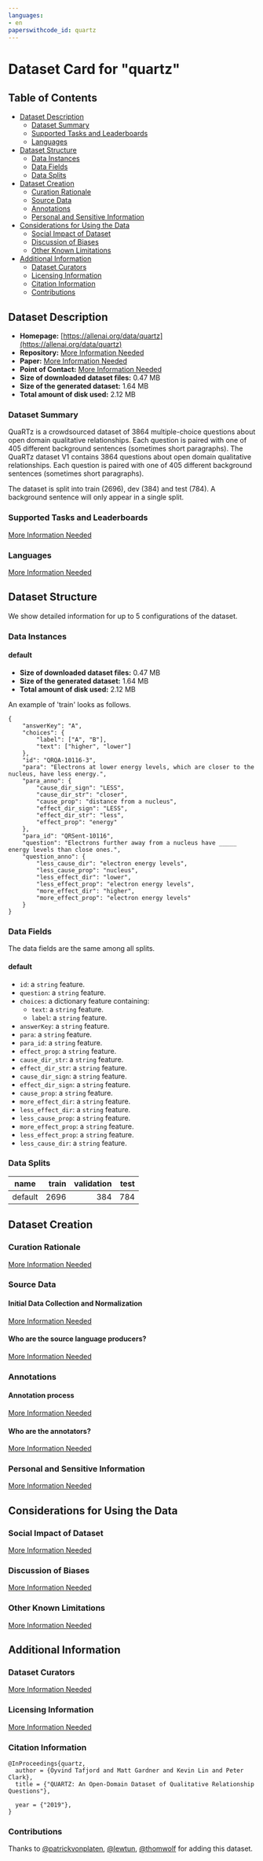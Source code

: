 ```yaml
---
languages:
- en
paperswithcode_id: quartz
---
```


# Dataset Card for "quartz"

## Table of Contents
- [Dataset Description](#dataset-description)
  - [Dataset Summary](#dataset-summary)
  - [Supported Tasks and Leaderboards](#supported-tasks-and-leaderboards)
  - [Languages](#languages)
- [Dataset Structure](#dataset-structure)
  - [Data Instances](#data-instances)
  - [Data Fields](#data-fields)
  - [Data Splits](#data-splits)
- [Dataset Creation](#dataset-creation)
  - [Curation Rationale](#curation-rationale)
  - [Source Data](#source-data)
  - [Annotations](#annotations)
  - [Personal and Sensitive Information](#personal-and-sensitive-information)
- [Considerations for Using the Data](#considerations-for-using-the-data)
  - [Social Impact of Dataset](#social-impact-of-dataset)
  - [Discussion of Biases](#discussion-of-biases)
  - [Other Known Limitations](#other-known-limitations)
- [Additional Information](#additional-information)
  - [Dataset Curators](#dataset-curators)
  - [Licensing Information](#licensing-information)
  - [Citation Information](#citation-information)
  - [Contributions](#contributions)

## Dataset Description

- **Homepage:** [https://allenai.org/data/quartz](https://allenai.org/data/quartz)
- **Repository:** [More Information Needed](https://github.com/huggingface/datasets/blob/master/CONTRIBUTING.md#how-to-contribute-to-the-dataset-cards)
- **Paper:** [More Information Needed](https://github.com/huggingface/datasets/blob/master/CONTRIBUTING.md#how-to-contribute-to-the-dataset-cards)
- **Point of Contact:** [More Information Needed](https://github.com/huggingface/datasets/blob/master/CONTRIBUTING.md#how-to-contribute-to-the-dataset-cards)
- **Size of downloaded dataset files:** 0.47 MB
- **Size of the generated dataset:** 1.64 MB
- **Total amount of disk used:** 2.12 MB

### Dataset Summary

QuaRTz is a crowdsourced dataset of 3864 multiple-choice questions about open domain qualitative relationships. Each
question is paired with one of 405 different background sentences (sometimes short paragraphs).
The QuaRTz dataset V1 contains 3864 questions about open domain qualitative relationships. Each question is paired with
one of 405 different background sentences (sometimes short paragraphs).

The dataset is split into train (2696), dev (384) and test (784). A background sentence will only appear in a single split.

### Supported Tasks and Leaderboards

[More Information Needed](https://github.com/huggingface/datasets/blob/master/CONTRIBUTING.md#how-to-contribute-to-the-dataset-cards)

### Languages

[More Information Needed](https://github.com/huggingface/datasets/blob/master/CONTRIBUTING.md#how-to-contribute-to-the-dataset-cards)

## Dataset Structure

We show detailed information for up to 5 configurations of the dataset.

### Data Instances

#### default

- **Size of downloaded dataset files:** 0.47 MB
- **Size of the generated dataset:** 1.64 MB
- **Total amount of disk used:** 2.12 MB

An example of 'train' looks as follows.
```
{
    "answerKey": "A",
    "choices": {
        "label": ["A", "B"],
        "text": ["higher", "lower"]
    },
    "id": "QRQA-10116-3",
    "para": "Electrons at lower energy levels, which are closer to the nucleus, have less energy.",
    "para_anno": {
        "cause_dir_sign": "LESS",
        "cause_dir_str": "closer",
        "cause_prop": "distance from a nucleus",
        "effect_dir_sign": "LESS",
        "effect_dir_str": "less",
        "effect_prop": "energy"
    },
    "para_id": "QRSent-10116",
    "question": "Electrons further away from a nucleus have _____ energy levels than close ones.",
    "question_anno": {
        "less_cause_dir": "electron energy levels",
        "less_cause_prop": "nucleus",
        "less_effect_dir": "lower",
        "less_effect_prop": "electron energy levels",
        "more_effect_dir": "higher",
        "more_effect_prop": "electron energy levels"
    }
}
```

### Data Fields

The data fields are the same among all splits.

#### default
- `id`: a `string` feature.
- `question`: a `string` feature.
- `choices`: a dictionary feature containing:
  - `text`: a `string` feature.
  - `label`: a `string` feature.
- `answerKey`: a `string` feature.
- `para`: a `string` feature.
- `para_id`: a `string` feature.
- `effect_prop`: a `string` feature.
- `cause_dir_str`: a `string` feature.
- `effect_dir_str`: a `string` feature.
- `cause_dir_sign`: a `string` feature.
- `effect_dir_sign`: a `string` feature.
- `cause_prop`: a `string` feature.
- `more_effect_dir`: a `string` feature.
- `less_effect_dir`: a `string` feature.
- `less_cause_prop`: a `string` feature.
- `more_effect_prop`: a `string` feature.
- `less_effect_prop`: a `string` feature.
- `less_cause_dir`: a `string` feature.

### Data Splits

| name  |train|validation|test|
|-------|----:|---------:|---:|
|default| 2696|       384| 784|

## Dataset Creation

### Curation Rationale

[More Information Needed](https://github.com/huggingface/datasets/blob/master/CONTRIBUTING.md#how-to-contribute-to-the-dataset-cards)

### Source Data

#### Initial Data Collection and Normalization

[More Information Needed](https://github.com/huggingface/datasets/blob/master/CONTRIBUTING.md#how-to-contribute-to-the-dataset-cards)

#### Who are the source language producers?

[More Information Needed](https://github.com/huggingface/datasets/blob/master/CONTRIBUTING.md#how-to-contribute-to-the-dataset-cards)

### Annotations

#### Annotation process

[More Information Needed](https://github.com/huggingface/datasets/blob/master/CONTRIBUTING.md#how-to-contribute-to-the-dataset-cards)

#### Who are the annotators?

[More Information Needed](https://github.com/huggingface/datasets/blob/master/CONTRIBUTING.md#how-to-contribute-to-the-dataset-cards)

### Personal and Sensitive Information

[More Information Needed](https://github.com/huggingface/datasets/blob/master/CONTRIBUTING.md#how-to-contribute-to-the-dataset-cards)

## Considerations for Using the Data

### Social Impact of Dataset

[More Information Needed](https://github.com/huggingface/datasets/blob/master/CONTRIBUTING.md#how-to-contribute-to-the-dataset-cards)

### Discussion of Biases

[More Information Needed](https://github.com/huggingface/datasets/blob/master/CONTRIBUTING.md#how-to-contribute-to-the-dataset-cards)

### Other Known Limitations

[More Information Needed](https://github.com/huggingface/datasets/blob/master/CONTRIBUTING.md#how-to-contribute-to-the-dataset-cards)

## Additional Information

### Dataset Curators

[More Information Needed](https://github.com/huggingface/datasets/blob/master/CONTRIBUTING.md#how-to-contribute-to-the-dataset-cards)

### Licensing Information

[More Information Needed](https://github.com/huggingface/datasets/blob/master/CONTRIBUTING.md#how-to-contribute-to-the-dataset-cards)

### Citation Information

```
@InProceedings{quartz,
  author = {Oyvind Tafjord and Matt Gardner and Kevin Lin and Peter Clark},
  title = {"QUARTZ: An Open-Domain Dataset of Qualitative Relationship
Questions"},

  year = {"2019"},
}

```


### Contributions

Thanks to [@patrickvonplaten](https://github.com/patrickvonplaten), [@lewtun](https://github.com/lewtun), [@thomwolf](https://github.com/thomwolf) for adding this dataset.